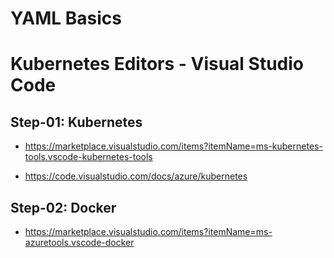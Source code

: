 # YAML Basics

# Kubernetes Editors - Visual Studio Code

## Step-01: Kubernetes
- https://marketplace.visualstudio.com/items?itemName=ms-kubernetes-tools.vscode-kubernetes-tools

- https://code.visualstudio.com/docs/azure/kubernetes

## Step-02: Docker
- https://marketplace.visualstudio.com/items?itemName=ms-azuretools.vscode-docker